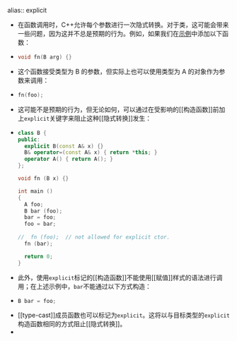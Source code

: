 alias:: explicit

- 在函数调用时，C++允许每个参数进行一次隐式转换。对于类，这可能会带来一些问题，因为这并不总是预期的行为。例如，如果我们在[示例](logseq://graph/Logseq?block-id=653280eb-8e9c-4d9e-a740-511017191a15)中添加以下函数：
- ``` cpp 
  void fn(B arg) {}
  ```
- 这个函数接受类型为 B 的参数，但实际上也可以使用类型为 A 的对象作为参数来调用：
- ```cpp
  fn(foo);
  ```
- 这可能不是预期的行为，但无论如何，可以通过在受影响的[[构造函数]]前加上`explicit`关键字来阻止这种[[隐式转换]]发生：
- ```cpp
  class B {
  public:
    explicit B(const A& x) {}
    B& operator=(const A& x) { return *this; }
    operator A() { return A(); }
  };
  
  void fn (B x) {}
  
  int main ()
  {
    A foo;
    B bar (foo);
    bar = foo;
    foo = bar;
    
  //  fn (foo);  // not allowed for explicit ctor.
    fn (bar);  
  
    return 0;
  }
  
  ```
- 此外，使用`explicit`标记的[[构造函数]]不能使用[[赋值]]样式的语法进行调用；在上述示例中，`bar`不能通过以下方式构造：
- ```cpp
  B bar = foo;
  ```
- [[type-cast]]成员函数也可以标记为`explicit`。这将以与目标类型的`explicit`构造函数相同的方式阻止[[隐式转换]]。
-